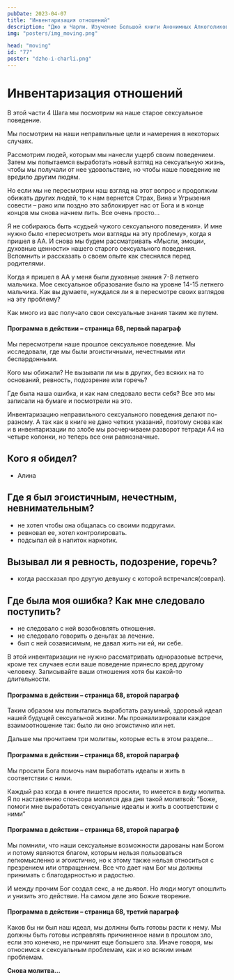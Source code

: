 ```yaml
---
pubDate: 2023-04-07
title: "Инвентаризация отношений"
description: "Джо и Чарли. Изучение Большой книги Анонимных Алкоголиков.  (076)"
img: "posters/img_moving.png"

head: "moving"
id: "77"
poster: "dzho-i-charli.png"
---
```


# Инвентаризация отношений

В этой части 4 Шага мы посмотрим на наше старое сексуальное поведение.

Мы посмотрим на наши неправильные цели и намерения в некоторых случаях.

Рассмотрим людей, которым мы нанесли ущерб своим поведением. Затем мы попытаемся выработать новый взгляд на сексуальную жизнь, чтобы мы получали от нее удовольствие, но чтобы наше поведение не вредило другим людям.

Но если мы не пересмотрим наш взгляд на этот вопрос и продолжим обижать других людей, то к нам вернется Страх, Вина и Угрызения совести – рано или поздно это заблокирует нас от Бога и в конце концов мы снова начнем пить. Все очень просто…

Я не собираюсь быть «судьей чужого сексуального поведения». И мне нужно было «пересмотреть мои взгляды на эту проблему», когда я пришел в АА. И снова мы будем рассматривать «Мысли, эмоции, духовные ценности» нашего старого сексуального поведения. Вспомнить и рассказать о своем опыте как стеснялся перед родителями.

Когда я пришел в АА у меня были духовные знания 7-8 летнего мальчика. Мое сексуальное образование было на уровне 14-15 летнего мальчика. Как вы думаете, нуждался ли я в пересмотре своих взглядов на эту проблему?

Как много из вас получало свои сексуальные знания таким же путем.

#### Программа в действии – страница 68, первый параграф

Мы пересмотрели наше прошлое сексуальное поведение. Мы исследовали, где мы были эгоистичными, нечестными или беспардонными.

Кого мы обижали? Не вызывали ли мы в других, без всяких на то оснований, ревность, подозрение или горечь?

Где была наша ошибка, и как нам следовало вести себя? Все это мы записали на бумаге и посмотрели на это.

Инвентаризацию неправильного сексуального поведения делают по-разному. А так как в книге не дано четких указаний, поэтому снова как и в инвентаризации по злобе мы расчерчиваем разворот тетради А4 на четыре колонки, но теперь все они равнозначные.

## Кого я обидел?

- Алина

## Где я был эгоистичным, нечестным, невнимательным?

- не хотел чтобы она общалась со своими подругами.
- ревновал ее, хотел контролировать.
- подсыпал ей в напиток наркотик.

## Вызывал ли я ревность, подозрение, горечь?

- когда рассказал про другую девушку с которой встречался(соврал).

## Где была моя ошибка? Как мне следовало поступить?

- не следовало с ней возобновлять отношения.
- не следовало говорить о деньгах за лечение.
- был с ней созависимым, не давал жить ни ей, ни себе.

В этой инвентаризации не нужно рассматривать одноразовые встречи, кроме тех случаев если ваше поведение принесло вред другому человеку. Записывайте ваши отношения хотя бы какой-то длительности.

#### Программа в действии – страница 68, второй параграф

Таким образом мы попытались выработать разумный, здоровый идеал нашей будущей сексуальной жизни. Мы проанализировали каждое взаимоотношение так: было ли оно эгоистично или нет.

Дальше мы прочитаем три молитвы, которые есть в этом разделе…

#### Программа в действии – страница 68, второй параграф

Мы просили Бога помочь нам выработать идеалы и жить в соответствии с ними.

Каждый раз когда в книге пишется просили, то имеется в виду молитва. Я по наставлению спонсора молился два дня такой молитвой: “Боже, помоги мне выработать сексуальные идеалы и жить в соответствии с ними”

#### Программа в действии – страница 68, второй параграф

Мы помнили, что наши сексуальные возможности дарованы нам Богом и потому являются благом, которым нельзя пользоваться легкомысленно и эгоистично, но к этому также нельзя относиться с презрением или отвращением.
Все что дает нам Бог мы должны принимать с благодарностью и радостью.

И между прочим Бог создал секс, а не дьявол. Но люди могут опошлить и унизить это действие. На самом деле это Божие творение.

#### Программа в действии – страница 68, третий параграф

Каков бы ни был наш идеал, мы должны быть готовы расти к нему. Мы должны быть готовы исправлять причиненное нами в прошлом зло, если это конечно, не причинит еще большего зла. Иначе говоря, мы относимся к сексуальным проблемам, как и ко всяким иным проблемам.

**Снова молитва…**
